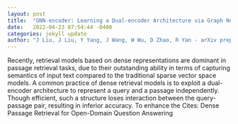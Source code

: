 ```yaml
---
layout: post
title:  "GNN-encoder: Learning a Dual-encoder Architecture via Graph Neural Networks for Passage Retrieval"
date:   2022-04-23 07:54:44 -0400
categories: jekyll update
author: "J Liu, J Liu, Y Yang, J Wang, W Wu, D Zhao, R Yan - arXiv preprint arXiv:2204.08241, 2022"
---
```

Recently, retrieval models based on dense representations are dominant in passage retrieval tasks, due to their outstanding ability in terms of capturing semantics of input text compared to the traditional sparse vector space models. A common practice of dense retrieval models is to exploit a dual-encoder architecture to represent a query and a passage independently. Though efficient, such a structure loses interaction between the query-passage pair, resulting in inferior accuracy. To enhance the Cites: Dense Passage Retrieval for Open-Domain Question Answering